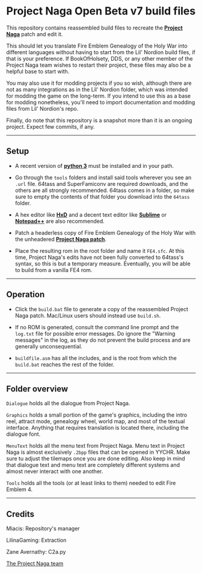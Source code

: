 # Project Naga Open Beta v7 build files

This repository contains reassembled build files to recreate the [**Project Naga**](https://forums.serenesforest.net/topic/63676-fe4-translation-patch-open-beta-v7/) patch and edit it.

This should let you translate Fire Emblem Genealogy of the Holy War into different languages without having to start from the Lil' Nordion build files, if that is your preference.
If BookOfHolsety, DDS, or any other member of the Project Naga team wishes to restart their project, these files may also be a helpful base to start with.

You may also use it for modding projects if you so wish, although there are not as many integrations as in the Lil' Nordion folder, which was intended for modding the game on the long-term.
If you intend to use this as a base for modding nonetheless, you'll need to import documentation and modding files from Lil' Nordion's repo.

Finally, do note that this repository is a snapshot more than it is an ongoing project. Expect few commits, if any.

-----------------
Setup
-----------------

- A recent version of [**python 3**](https://www.python.org/) must be installed and in your path.
  
- Go through the `tools` folders and install said tools wherever you see an `.url` file.
  64tass and SuperFamiconv are required downloads, and the others are all strongly recommended.
  64tass comes in a folder, so make sure to empty the contents of that folder you download into the `64tass` folder.
 
- A hex editor like [**HxD**](https://mh-nexus.de/en/hxd/) and a decent text editor like [**Sublime**](https://www.sublimetext.com/) or [**Notepad++**](https://notepad-plus-plus.org/) are also recommended.

- Patch a headerless copy of Fire Emblem Genealogy of the Holy War with the unheadered [**Project Naga patch**](https://forums.serenesforest.net/topic/63676-fe4-translation-patch-open-beta-v7/).

- Place the resulting rom in the root folder and name it `FE4.sfc`.
  At this time, Project Naga's edits have not been fully converted to 64tass's syntax, so this is but a temporary measure.
  Eventually, you will be able to build from a vanilla FE4 rom.

-----------------
Operation
-----------------

- Click the `build.bat` file to generate a copy of the reassembled Project Naga patch.
  Mac/Linux users should instead use `build.sh`.

- If no ROM is generated, consult the command line prompt and the `log.txt` file for possible error messages.
  Do ignore the "Warning messages" in the log, as they do not prevent the build process and are generally unconsequential.

- `buildfile.asm` has all the includes, and is the root from which the `build.bat` reaches the rest of the folder.

----------------
Folder overview
----------------

`Dialogue` holds all the dialogue from Project Naga.

`Graphics` holds a small portion of the game's graphics, including the intro reel, attract mode, genealogy wheel, world map, and most of the textual interface.
Anything that requires translation is located there, including the dialogue font.

`MenuText` holds all the menu text from Project Naga. Menu text in Project Naga is almost exclusively `.2bpp` files that can be opened in YYCHR.
Make sure tu adjust the tilemaps once you are done editing.
Also keep in mind that dialogue text and menu text are completely different systems and almost never interact with one another.

`Tools` holds all the tools (or at least links to them) needed to edit Fire Emblem 4.

----------------
Credits
----------------

Miacis: Repository's manager

LilinaGaming: Extraction

Zane Avernathy: C2a.py

[The Project Naga team]()
